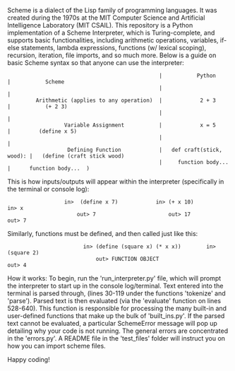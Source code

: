 Scheme is a dialect of the Lisp family of programming languages. It was created during the 1970s at the MIT Computer Science and Artificial Intelligence Laboratory (MIT CSAIL). This repository is a Python implementation of a Scheme Interpreter, which is Turing-complete, and supports basic functionalities, including arithmetic operations, variables, if-else statements, lambda expressions, functions (w/ lexical scoping), recursion, iteration, file imports, and so much more. Below is a guide on basic Scheme syntax so that anyone can use the interpreter:


                                                    |           Python          |           Scheme
                                                    |                           |
             Arithmetic (applies to any operation)  |            2 + 3          |           (+ 2 3)
                                                    |                           |
                      Variable Assignment           |            x = 5          |         (define x 5)
                                                    |                           |
                       Defining Function            |   def craft(stick, wood): |   (define (craft stick wood)
                                                    |     function body...      |      function body...  )                                                                                                
This is how inputs/outputs will appear within the interpreter (specifically in the terminal or console log):

                      in>  (define x 7)            in> (+ x 10)              in> x
                          out> 7                       out> 17                 out> 7          

Similarly, functions must be defined, and then called just like this:

                            in> (define (square x) (* x x))        in> (square 2)
                                out> FUNCTION OBJECT                   out> 4


How it works:
To begin, run the 'run_interpreter.py' file, which will prompt the interpreter to start up in the console log/terminal. Text entered into the terminal is parsed through, (lines 30-119 under the functions 'tokenize' and 'parse'). Parsed text is then evaluated (via the 'evaluate' function on lines 528-640). This function is responsible for processing the many built-in and user-defined functions that make up the bulk of 'built_ins.py'. If the parsed text cannot be evaluated, a particular SchemeError message will pop up detailing why your code is not running. The general errors are concentrated in the 'errors.py'. A README file in the 'test_files' folder will instruct you on how you can import scheme files.

Happy coding!
                                                                                                
        
